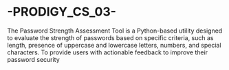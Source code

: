 # -PRODIGY_CS_03-
The Password Strength Assessment Tool is a Python-based utility designed to evaluate the strength of passwords based on specific criteria, such as length, presence of uppercase and lowercase letters, numbers, and special characters. To provide users with actionable feedback to improve their password security
